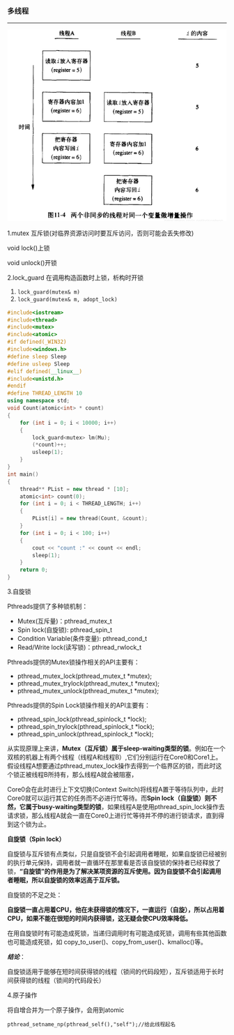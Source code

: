 ### 多线程

---

![image-20230221211426729](images/image-20230221211426729.png)



1.mutex 互斥锁(对临界资源访问时要互斥访问，否则可能会丢失修改)

void  lock()上锁

void  unlock()开锁



2.lock_guard<T> 在调用构造函数时上锁，析构时开锁

1. `lock_guard(mutex& m)`
2. `lock_guard(mutex& m, adopt_lock)`

```c++
#include<iostream>
#include<thread>
#include<mutex>
#include<atomic>
#if defined(_WIN32)
#include<windows.h>
#define sleep Sleep
#define usleep Sleep
#elif defined(__linux__)
#include<unistd.h>
#endif
#define THREAD_LENGTH 10
using namespace std;
void Count(atomic<int> * count)
{
    for (int i = 0; i < 10000; i++)
    {
        lock_guard<mutex> lm(Mu);
        (*count)++;
        usleep(1);
    }
}
int main()
{
    thread** PList = new thread * [10];
    atomic<int> count(0);
    for (int i = 0; i < THREAD_LENGTH; i++)
    {
        PList[i] = new thread(Count, &count);
    }
    for (int i = 0; i < 100; i++)
    {
        cout << "count :" << count << endl;
        sleep(1);
    }
    return 0;
}
```

3.自旋锁

Pthreads提供了多种锁机制：

- Mutex(互斥量)：pthread_mutex_t
- Spin lock(自旋锁): pthread_spin_t
- Condition Variable(条件变量): pthread_cond_t
- Read/Write lock(读写锁)：pthread_rwlock_t

Pthreads提供的Mutex锁操作相关的API主要有：

- pthread_mutex_lock(pthread_mutex_t *mutex);
- pthread_mutex_trylock(pthread_mutex_t *mutex);
- pthread_mutex_unlock(pthread_mutex_t *mutex);

Pthreads提供的Spin Lock锁操作相关的API主要有：

- pthread_spin_lock(pthread_spinlock_t *lock);
- pthread_spin_trylock(pthread_spinlock_t *lock);
- pthread_spin_unlock(pthread_spinlock_t *lock);

从实现原理上来讲，**Mutex（互斥锁）属于sleep-waiting类型的锁**。例如在一个双核的机器上有两个线程（线程A和线程B）,它们分别运行在Core0和Core1上。假设线程A想要通过pthread_mutex_lock操作去得到一个临界区的锁，而此时这个锁正被线程B所持有，那么线程A就会被阻塞，

Core0会在此时进行上下文切换(Context Switch)将线程A置于等待队列中，此时Core0就可以运行其它的任务而不必进行忙等待。而**Spin lock（自旋锁）**则不然，它属于**busy-waiting类型的锁**，如果线程A是使用pthread_spin_lock操作去请求锁，那么线程A就会一直在Core0上进行忙等待并不停的进行锁请求，直到得到这个锁为止。

**自旋锁（Spin lock）**

自旋锁与互斥锁有点类似，只是自旋锁不会引起调用者睡眠，如果自旋锁已经被别的执行单元保持，调用者就一直循环在那里看是否该自旋锁的保持者已经释放了锁，**“自旋锁”的作用是为了解决某项资源的互斥使用。因为自旋锁不会引起调用者睡眠，所以自旋锁的效率远高于互斥锁。**

自旋锁的不足之处：

**自旋锁一直占用着CPU，他在未获得锁的情况下，一直运行（自旋），所以占用着CPU，如果不能在很短的时间内获得锁，这无疑会使CPU效率降低。**

在用自旋锁时有可能造成死锁，当递归调用时有可能造成死锁，调用有些其他函数也可能造成死锁，如 copy_to_user()、copy_from_user()、kmalloc()等。



***结论***：

自旋锁适用于能够在短时间获得锁的线程（锁间的代码段短），互斥锁适用于长时间获得锁的线程（锁间的代码段长）

4.原子操作

将自增合并为一个原子操作，会用到atomic



```
pthread_setname_np(pthread_self(),"self");//给此线程起名
```



